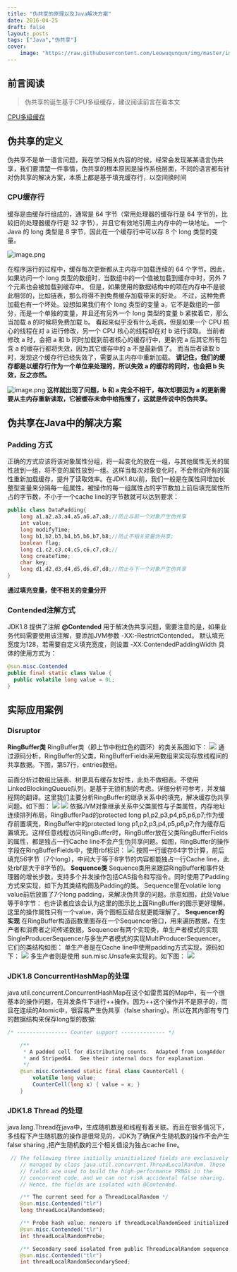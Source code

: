 ```yaml
---
title: "伪共享的原理以及Java解决方案"
date: 2016-04-25
draft: false
layout: posts
tags: ["Java","伪共享"]
cover: 
    image: "https://raw.githubusercontent.com/Leowuqunqun/img/master/image202305262221226.png"
---
```




## 前言阅读
> 伪共享的诞生基于CPU多级缓存，建议阅读前言在看本文

[CPU多级缓存](../../../操作系统/操作系统之cpu多级缓存/)

## 伪共享的定义

伪共享不是单一语言问题，我在学习相关内容的时候，经常会发现某某语言伪共享，我们要清楚一件事情，伪共享的根本原因是操作系统层面，不同的语言都有针对伪共享的解决方案，本质上都是基于填充缓存行，以空间换时间
### CPU缓存行
缓存是由缓存行组成的，通常是 64 字节（常用处理器的缓存行是 64 字节的，比较旧的处理器缓存行是 32 字节），并且它有效地引用主内存中的一块地址。
一个 Java 的 long 类型是 8 字节，因此在一个缓存行中可以存 8 个 long 类型的变量。

![image.png](https://raw.githubusercontent.com/Leowuqunqun/img/master/image202305262221226.png)

在程序运行的过程中，缓存每次更新都从主内存中加载连续的 64 个字节。因此，如果访问一个 long 类型的数组时，当数组中的一个值被加载到缓存中时，另外 7 个元素也会被加载到缓存中。
但是，如果使用的数据结构中的项在内存中不是彼此相邻的，比如链表，那么将得不到免费缓存加载带来的好处。
不过，这种免费加载也有一个坏处。设想如果我们有个 long 类型的变量 a，它不是数组的一部分，而是一个单独的变量，并且还有另外一个 long 类型的变量 b 紧挨着它，那么当加载 a 的时候将免费加载 b。
看起来似乎没有什么毛病，但是如果一个 CPU 核心的线程在对 a 进行修改，另一个 CPU 核心的线程却在对 b 进行读取。
当前者修改 a 时，会把 a 和 b 同时加载到前者核心的缓存行中，更新完 a 后其它所有包含 a 的缓存行都将失效，因为其它缓存中的 a 不是最新值了。
而当后者读取 b 时，发现这个缓存行已经失效了，需要从主内存中重新加载。
**请记住，我们的缓存都是以缓存行作为一个单位来处理的，所以失效 a 的缓存的同时，也会把 b 失效，反之亦然。**

![image.png](https://raw.githubusercontent.com/Leowuqunqun/img/master/image202305262221422.png)
**这样就出现了问题，b 和 a 完全不相干，每次却要因为 a 的更新需要从主内存重新读取，它被缓存未命中给拖慢了，这就是传说中的伪共享。**
## 伪共享在Java中的解决方案
### Padding 方式
正确的方式应该将该对象属性分组，将一起变化的放在一组，与其他属性无关的属性放到一组，将不变的属性放到一组。这样当每次对象变化时，不会带动所有的属性重新加载缓存，提升了读取效率。在JDK1.8以前，我们一般是在属性间增加长整型变量来分隔每一组属性。被操作的每一组属性占的字节数加上前后填充属性所占的字节数，不小于一个cache line的字节数就可以达到要求：
```java
public class DataPadding{   
	long a1,a2,a3,a4,a5,a6,a7,a8;//防止与前一个对象产生伪共享 
	int value;  
	long modifyTime;
	long b1,b2,b3,b4,b5,b6,b7,b8;//防止不相关变量伪共享;  
	boolean flag;  
	long c1,c2,c3,c4,c5,c6,c7,c8;// 
	long createTime;   
	char key;   
	long d1,d2,d3,d4,d5,d6,d7,d8;//防止与下一个对象产生伪共享
}
```
**通过填充变量，使不相关的变量分开**
### Contended注解方式
JDK1.8 提供了注解 **@Contended** 用于解决伪共享问题，需要注意的是，如果业务代码需要使用该注解，要添加JVM参数
-XX:-RestrictContended。
默认填充宽度为128，若需要自定义填充宽度，则设置
-XX:ContendedPaddingWidth
具体的使用方式为：
```java
@sun.misc.Contended
public final static class Value {
  public volatile long value = 0L;
}
```
## 实际应用案例
### Disruptor
**RingBuffer类**
RingBuffer类（即上节中粉红色的圆环）的类关系图如下：
![](https://raw.githubusercontent.com/Leowuqunqun/img/master/image202305262221304.png)
通过源码分析，RingBuffer的父类，RingBufferFields采用数组来实现存放线程间的共享数据。下图，第57行，entries数组。

前面分析过数组比链表、树更具有缓存友好性，此处不做细表。不使用LinkedBlockingQueue队列，是基于无锁机制的考虑。详细分析可参考，并发编程网的翻译。这里我们主要分析RingBuffer的继承关系中的填充，解决缓存伪共享问题。如下图： 
![](https://raw.githubusercontent.com/Leowuqunqun/img/master/image202305262222981.png)
![](https://raw.githubusercontent.com/Leowuqunqun/img/master/image202305262222401.png)
依据JVM对象继承关系中父类属性与子类属性，内存地址连续排列布局，RingBufferPad的protected long p1,p2,p3,p4,p5,p6,p7;作为缓存前置填充，RingBuffer中的protected long p1,p2,p3,p4,p5,p6,p7;作为缓存后置填充。这样任意线程访问RingBuffer时，RingBuffer放在父类RingBufferFields的属性，都是独占一行Cache line不会产生伪共享问题。如图，RingBuffer的操作字段在RingBufferFields中，使用rbf标识：
![](https://raw.githubusercontent.com/Leowuqunqun/img/master/image202305262223083.png)
按照一行缓存64字节计算，前后填充56字节（7个long），中间大于等于8字节的内容都能独占一行Cache line，此处rbf是大于8字节的。
**Sequence类**
Sequence类用来跟踪RingBuffer和事件处理器的增长步数，支持多个并发操作包括CAS指令和写指令。同时使用了Padding方式来实现，如下为其类结构图及Padding的类。
Sequence里在volatile long value前后放置了7个long padding，来解决伪共享的问题。示意如图，此处Value等于8字节：
也许读者应该会认为这里的图示比上面RingBuffer的图示更好理解，这里的操作属性只有一个value，两个图相互结合就更能理解了。
**Sequencer的实现**
在RingBuffer构造函数里面存在一个Sequencer接口，用来遍历数据，在生产者和消费者之间传递数据。Sequencer有两个实现类，单生产者模式的实现SingleProducerSequencer与多生产者模式的实现MultiProducerSequencer。它们的类结构如图：
单生产者是在Cache line中使用padding方式实现，源码如下：
![](https://raw.githubusercontent.com/Leowuqunqun/img/master/image202305262223003.png)
多生产者则是使用 sun.misc.Unsafe来实现的。如下图：
![](https://raw.githubusercontent.com/Leowuqunqun/img/master/image202305262223193.png)
### JDK1.8 ConcurrentHashMap的处理
java.util.concurrent.ConcurrentHashMap在这个如雷贯耳的Map中，有一个很基本的操作问题，在并发条件下进行++操作。因为++这个操作并不是原子的，而且在连续的Atomic中，很容易产生伪共享（false sharing）。所以在其内部有专门的数据结构来保存long型的数据:
```java
/* ---------------- Counter support -------------- */

    /**
     * A padded cell for distributing counts.  Adapted from LongAdder
     * and Striped64.  See their internal docs for explanation.
     */
    @sun.misc.Contended static final class CounterCell {
        volatile long value;
        CounterCell(long x) { value = x; }
    }
```
### JDK1.8 Thread 的处理
java.lang.Thread在java中，生成随机数是和线程有着关联。而且在很多情况下，多线程下产生随机数的操作是很常见的，JDK为了确保产生随机数的操作不会产生false sharing ,把产生随机数的三个相关值设为独占cache line。
```java
 // The following three initially uninitialized fields are exclusively
    // managed by class java.util.concurrent.ThreadLocalRandom. These
    // fields are used to build the high-performance PRNGs in the
    // concurrent code, and we can not risk accidental false sharing.
    // Hence, the fields are isolated with @Contended.

    /** The current seed for a ThreadLocalRandom */
    @sun.misc.Contended("tlr")
    long threadLocalRandomSeed;

    /** Probe hash value; nonzero if threadLocalRandomSeed initialized */
    @sun.misc.Contended("tlr")
    int threadLocalRandomProbe;

    /** Secondary seed isolated from public ThreadLocalRandom sequence */
    @sun.misc.Contended("tlr")
    int threadLocalRandomSecondarySeed;
```
